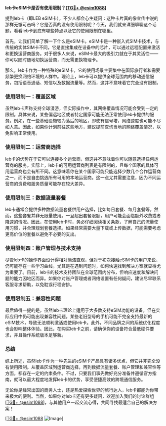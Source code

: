 **leb卡eSIM卡是否有使用限制？[[TG💪+ @esim1088](https://t.me/s/esim1088)]**

提到leb卡（即LEB eSIM卡），不少人都会心生疑问：这种卡片真的像宣传中说的那样无懈可击吗？它是否真的没有使用限制呢？今天，我们就来详细聊聊这个话题，看看leb卡到底有哪些特点以及它的使用限制在哪里。

首先，让我们简单了解一下什么是eSIM卡。eSIM卡是一种嵌入式SIM卡技术，与传统的实体SIM卡不同，它是直接集成在设备中的芯片，可以通过远程配置来激活和更换运营商服务。对于很多人来说，eSIM卡最大的吸引力就在于其灵活性——你可以随时随地切换运营商，而无需更换物理卡。

那么，leb卡作为一种特殊的eSIM卡，它的使用场景主要集中在国际旅行者和需要频繁更换网络环境的人群中。理论上，leb卡可以提供全球范围内的移动通信服务，包括语音通话、短信以及数据流量等。然而，这并不意味着它完全没有限制。

### **使用限制一：覆盖区域**
虽然leb卡声称支持全球漫游，但实际操作中，其网络覆盖情况可能会受到一定的限制。具体来说，某些偏远地区或者特定国家可能无法正常使用leb卡提供的服务。例如，在一些基础设施较为落后的地区，即使有信号塔，网络速度也可能不尽如人意。因此，如果你计划前往这些地方，建议提前查询当地的网络覆盖情况，以免影响正常使用。

### **使用限制二：运营商选择**
leb卡的优势在于它可以连接多个运营商，但这并不意味着你可以随意选择任何运营商的服务。实际上，leb卡的可用运营商列表是有限制的，且每个国家的具体可用运营商也会有所不同。这意味着你在某个国家可能只能选择少数几个合作运营商之一，而不是自由挑选所有可用的本地运营商。这一点尤其需要注意，因为不同运营商的资费和服务质量可能存在较大差异。

### **使用限制三：数据流量套餐**
leb卡通常会提供多种数据流量套餐供用户选择，比如每日套餐、每月套餐等。然而，这些套餐并非无限量使用。一旦超出套餐限额，用户可能会面临额外收费或者降速的情况。因此，在使用leb卡时，务必仔细阅读相关条款，了解自己的流量使用习惯，并合理规划套餐选择。如果经常需要大量下载或上传数据，可能需要考虑更高价位的套餐以避免不必要的支出。

### **使用限制四：账户管理与技术支持**
尽管leb卡的操作界面设计得相对简洁直观，但对于初次接触eSIM卡的用户来说，仍可能存在一些学习曲线。尤其是在遇到问题时，如何快速找到解决方案就显得尤为重要了。目前，leb卡的技术支持团队在全球范围内分布，但响应速度和解决问题的能力因地区而异。如果你对账户管理或者网络设置有任何疑问，建议尽早联系客服寻求帮助，以免耽误行程安排。

### **使用限制五：兼容性问题**
最后值得一提的是，虽然leb卡理论上适用于大多数支持eSIM功能的设备，但在实际应用中仍可能出现兼容性问题。某些老旧型号的手机可能不完全支持最新的eSIM技术，导致无法顺利激活或使用leb卡。此外，不同品牌之间的系统优化程度也会影响整体体验。因此，在购买leb卡之前，请确保你的设备符合最低硬件要求，并且操作系统版本足够新。

### **总结**
综上所述，虽然leb卡作为一种先进的eSIM卡产品具有诸多优点，但它并非完全没有使用限制。从覆盖区域到运营商选择，再到数据流量套餐、账户管理和兼容性等方面，都存在一定的约束条件。不过，只要我们事先做好充分准备并遵循官方指南，就可以最大程度地发挥leb卡的优势，享受便捷高效的跨境通信服务。

无论你是经常出国的商务人士，还是热爱探索世界的旅行达人，leb卡都能为你带来极大的便利。当然，如果你对leb卡还有更多疑问，欢迎加入我们的讨论群组[[TG💪+ @esim1088](https://t.me/s/esim1088)]，与其他用户一起交流心得，共同寻找最适合自己的解决方案！

[[TG💪+ @esim1088](https://t.me/s/esim1088) ![Image](https://i.postimg.cc/4NQfJmqS/Snipaste-2025-05-13-00-14-12.png)]